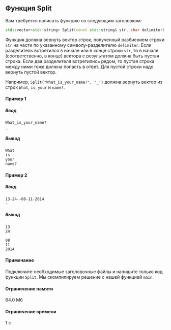 ## Функция Split ##
Вам требуется написать функцию со следующим заголовком:
```cpp
std::vector<std::string> Split(const std::string& str, char delimiter);
```
Функция должна вернуть вектор строк, полученный разбиением строки `str` на части по указанному символу-разделителю `delimiter`. Если разделитель встретился в начале или в конце строки `str`, то в начале (соответственно, в конце) вектора с результатом должна быть пустая строка. Если два разделителя встретились рядом, то пустая строка между ними тоже должна попасть в ответ. Для пустой строки надо вернуть пустой вектор.

Например, `Split("What_is_your_name?", '_')` должна вернуть вектор из строк `What`, `is`, `your` и `name?`.
#### Пример 1 ####
##### Ввод #####

    What_is_your_name?
    _

##### Вывод #####

    What
    is
    your
    name?

#### Пример 2 ####
##### Ввод #####

    13-24--08-11-2014
    -

##### Вывод #####
```
13
24
  
08
11
2014
```
#### Примечание ####
Подключите необходимые заголовочные файлы и напишите только код функции `Split`. Мы скомпилируем решение с нашей функцией `main`.
#### Ограничение памяти ####
64.0 Мб
#### Ограничение времени ####
1 с
